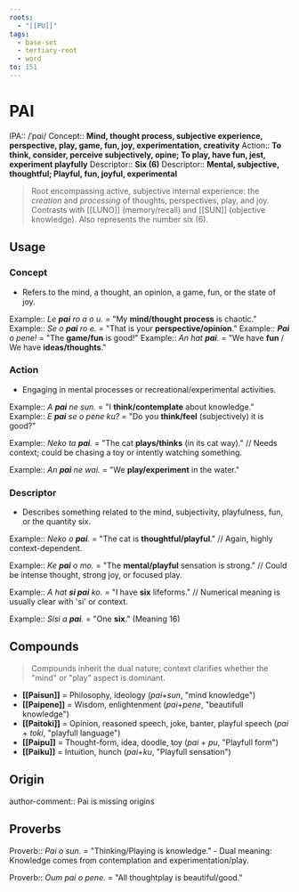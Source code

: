 ```yaml
---
roots:
  - "[[PU]]"
tags:
  - base-set
  - tertiary-root
  - word
to: 151
---
```


# PAI

IPA::				/ˈpɑi/
Concept::		**Mind, thought process, subjective experience, perspective, play, game, fun, joy, experimentation, creativity**
Action::		**To think, consider, perceive subjectively, opine; To play, have fun, jest, experiment playfully**
Descriptor::	**Six (6)**
Descriptor::	**Mental, subjective, thoughtful; Playful, fun, joyful, experimental**

> Root encompassing active, subjective internal experience: the *creation* and *processing* of thoughts, perspectives, play, and joy. Contrasts with [[LUNO]] (memory/recall) and [[SUN]] (objective knowledge). Also represents the number six (6).

## Usage

### Concept
*   Refers to the mind, a thought, an opinion, a game, fun, or the state of joy.

Example::	*Le **pai** ro a o u.* = "My **mind/thought process** is chaotic."
Example::	*Se o **pai** ro e.* = "That is your **perspective/opinion**."
Example::	***Pai** o pene!* = "The **game/fun** is good!" 
Example::	*An hat **pai**.* = "We have **fun** / We have **ideas/thoughts**." 

### Action
*   Engaging in mental processes or recreational/experimental activities.

Example::	*A **pai** ne sun.* = "I **think/contemplate** about knowledge."
Example::	*E **pai** se o pene ku?* = "Do you **think/feel** (subjectively) it is good?"


Example::	*Neko ta **pai**.* = "The cat **plays/thinks** (in its cat way)." 
// Needs context; could be chasing a toy or intently watching something.


Example::	*An **pai** ne wai.* = "We **play/experiment** in the water."

### Descriptor
*   Describes something related to the mind, subjectivity, playfulness, fun, or the quantity six.

Example::	*Neko o **pai**.* = "The cat is **thoughtful/playful**." 
// Again, highly context-dependent.


Example::	*Ke **pai** o mo.* = "The **mental/playful** sensation is strong." 
// Could be intense thought, strong joy, or focused play.


Example::	*A hat **si pai** ko.* = "I have **six** lifeforms." 
// Numerical meaning is usually clear with 'si' or context.


Example::	*Sisi a **pai**.* = "One **six**." (Meaning 16)

## Compounds
> Compounds inherit the dual nature; context clarifies whether the "mind" or "play" aspect is dominant.

- **[[Paisun]]** = Philosophy, ideology (*pai*+*sun*, "mind knowledge")
- **[[Paipene]]** = Wisdom, enlightenment (*pai*+*pene*, "beautifull knowledge")
- **[[Paitoki]]** = Opinion, reasoned speech, joke, banter, playful speech (*pai* + *toki*, "playfull language")
- **[[Paipu]]** = Thought-form, idea, doodle, toy (*pai* + *pu*, "Playfull form") 
- **[[Paiku]]** = Intuition, hunch (*pai*+*ku*, "Playfull sensation")

## Origin

author-comment:: Pai is missing origins

## Proverbs

Proverb:: *Pai o sun.* = "Thinking/Playing is knowledge." - Dual meaning: Knowledge comes from contemplation and experimentation/play.

Proverb:: *Oum pai o pene.* = "All thoughtplay is beautiful/good."